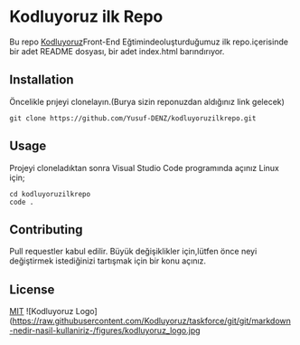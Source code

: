 # Kodluyoruz ilk Repo
Bu repo [Kodluyoruz](https://kodluyoruz.org/tr/kodluyoruz/)Front-End Eğtimindeoluşturduğumuz ilk repo.içerisinde bir adet README dosyası, bir adet index.html barındırıyor.

## Installation
Öncelikle prıjeyi clonelayın.(Burya sizin reponuzdan aldığınız link gelecek)
``` 
git clone https://github.com/Yusuf-DENZ/kodluyoruzilkrepo.git
```
## Usage
Projeyi cloneladıktan sonra Visual Studio Code programında açınız
Linux için;

```
cd kodluyoruzilkrepo
code .

```
## Contributing
Pull requestler kabul edilir. Büyük değişiklikler için,lütfen önce neyi değiştirmek 
istediğinizi tartışmak için bir konu açınız.
## License
[MIT](https://github.com/git/git-scm.com/blob/main/MIT-LICENSE.txt)
![Kodluyoruz Logo](https://raw.githubusercontent.com/Kodluyoruz/taskforce/git/git/markdown-nedir-nasil-kullaniriz-/figures/kodluyoruz_logo.jpg
